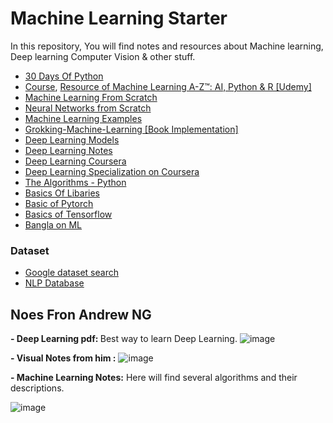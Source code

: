 # Machine Learning Starter



In this repository, You will find notes and resources about Machine learning, Deep learning Computer Vision & other stuff.

-  <a href="https://github.com/Asabeneh/30-Days-Of-Python">30 Days Of Python</a>
-  <a href="https://www.udemy.com/course/machinelearning/">Course</a>,    <a href="https://github.com/Dev-Gaju/A-Z-Machine-learnig/tree/master">Resource of Machine Learning A-Z™: AI, Python & R [Udemy]</a>
-  <a href="https://github.com/eriklindernoren/ML-From-Scratch">Machine Learning From Scratch</a>
- <a href="https://github.com/Dev-Gaju/NNFS-book-with-Implementation">Neural Networks from Scratch</a>
- <a href="https://github.com/Dev-Gaju/machine_learning_examples"> Machine Learning Examples</a>
-  <a href="https://github.com/Dev-Gaju/Grokking-Machine-Learning">Grokking-Machine-Learning [Book Implementation]</a>
-  <a href="https://github.com/Dev-Gaju/deeplearning-models">Deep Learning Models</a>
-  <a href="https://github.com/albertpumarola/deep-learning-notes">Deep Learning Notes</a>
-  <a href="https://github.com/Dev-Gaju/deep-learning-coursera">Deep Learning Coursera</a>
- <a href="https://github.com/Dev-Gaju/coursera-deep-learning-specialization"> Deep Learning Specialization on Coursera</a>
-  <a href="https://github.com/Dev-Gaju/Python">The Algorithms - Python</a>
-  <a href="https://github.com/Dev-Gaju/Data-PreProcessing">Basics Of Libaries</a>
-  <a href="https://github.com/Dev-Gaju/pytorch">Basic of Pytorch</a>
-  <a href="https://github.com/Dev-Gaju/Tensorflow-with-Deep-Learning">Basics of Tensorflow</a>
- <a href="https://github.com/Dev-Gaju/awesome-bangla">Bangla on ML </a>


### Dataset
- <a href="https://datasetsearch.research.google.com/">Google dataset search</a>
- <a href="https://index.quantumstat.com/"></a>
<a href="">NLP Database</a>
<a href=""></a>




## Noes Fron Andrew NG

<b>- Deep Learning pdf: </b>
Best way to learn Deep Learning.
![image](https://user-images.githubusercontent.com/50872508/206854983-2c04d9c5-52dd-4aeb-9840-fce821f61282.png)

<b>- Visual Notes from him :</b>
![image](https://user-images.githubusercontent.com/50872508/206854627-dce2ca9b-9285-491a-bee5-a02b3d797abf.png)




<b>- Machine Learning Notes:</b>
Here will find several algorithms and their descriptions.

![image](https://user-images.githubusercontent.com/50872508/206854524-f9e7349f-5c96-4b10-b74c-7c42b50f1af0.png) 

